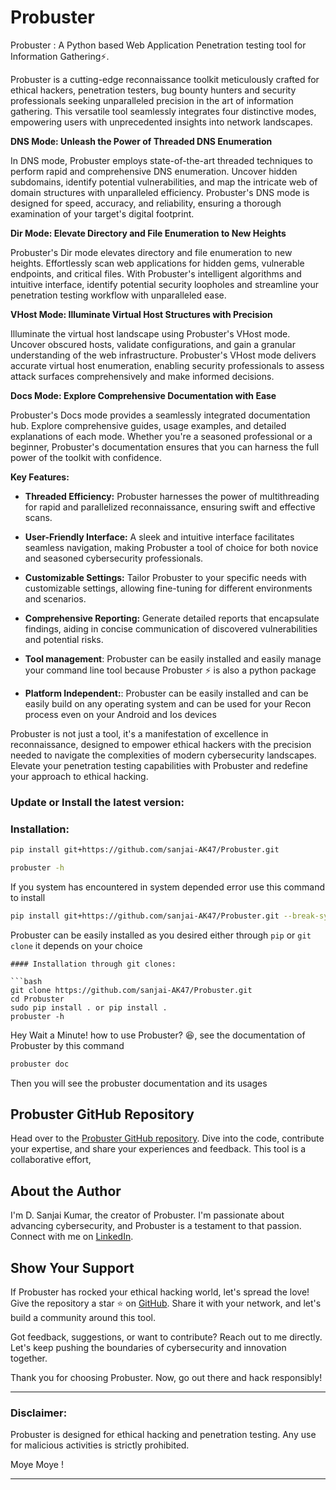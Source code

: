 # Probuster
Probuster : A Python based Web Application Penetration testing tool for Information Gathering⚡.

Probuster is a cutting-edge reconnaissance toolkit meticulously crafted for ethical hackers, penetration testers, bug bounty hunters and security professionals seeking unparalleled precision in the art of information gathering. This versatile tool seamlessly integrates four distinctive modes, empowering users with unprecedented insights into network landscapes.

**DNS Mode: Unleash the Power of Threaded DNS Enumeration**

In DNS mode, Probuster employs state-of-the-art threaded techniques to perform rapid and comprehensive DNS enumeration. Uncover hidden subdomains, identify potential vulnerabilities, and map the intricate web of domain structures with unparalleled efficiency. Probuster's DNS mode is designed for speed, accuracy, and reliability, ensuring a thorough examination of your target's digital footprint.

**Dir Mode: Elevate Directory and File Enumeration to New Heights**

Probuster's Dir mode elevates directory and file enumeration to new heights. Effortlessly scan web applications for hidden gems, vulnerable endpoints, and critical files. With Probuster's intelligent algorithms and intuitive interface, identify potential security loopholes and streamline your penetration testing workflow with unparalleled ease.

**VHost Mode: Illuminate Virtual Host Structures with Precision**

Illuminate the virtual host landscape using Probuster's VHost mode. Uncover obscured hosts, validate configurations, and gain a granular understanding of the web infrastructure. Probuster's VHost mode delivers accurate virtual host enumeration, enabling security professionals to assess attack surfaces comprehensively and make informed decisions.

**Docs Mode: Explore Comprehensive Documentation with Ease**

Probuster's Docs mode provides a seamlessly integrated documentation hub. Explore comprehensive guides, usage examples, and detailed explanations of each mode. Whether you're a seasoned professional or a beginner, Probuster's documentation ensures that you can harness the full power of the toolkit with confidence.

**Key Features:**

- **Threaded Efficiency:** Probuster harnesses the power of multithreading for rapid and parallelized reconnaissance, ensuring swift and effective scans.
  
- **User-Friendly Interface:** A sleek and intuitive interface facilitates seamless navigation, making Probuster a tool of choice for both novice and seasoned cybersecurity professionals.

- **Customizable Settings:** Tailor Probuster to your specific needs with customizable settings, allowing fine-tuning for different environments and scenarios.

- **Comprehensive Reporting:** Generate detailed reports that encapsulate findings, aiding in concise communication of discovered vulnerabilities and potential risks.
- **Tool management**: Probuster can be easily installed and easily manage your command line tool because Probuster ⚡ is also a python package
- **Platform Independent:**: Probuster can be easily installed and can be easily build on any operating system and can be used for your Recon process even on your Android and Ios devices

Probuster is not just a tool, it's a manifestation of excellence in reconnaissance, designed to empower ethical hackers with the precision needed to navigate the complexities of modern cybersecurity landscapes. Elevate your penetration testing 
capabilities with Probuster and redefine your approach to ethical hacking. 

### Update or Install the latest version:

### Installation:

```bash
pip install git+https://github.com/sanjai-AK47/Probuster.git

probuster -h
```
If you system has encountered in system depended error use this command to install
```bash
pip install git+https://github.com/sanjai-AK47/Probuster.git --break-system-packages
```


Probuster can be easily installed as you desired either through `pip` or `git clone` it depends on your choice

```
#### Installation through git clones:

```bash
git clone https://github.com/sanjai-AK47/Probuster.git
cd Probuster
sudo pip install . or pip install .
probuster -h
```

Hey Wait a Minute! how to use Probuster? 😆, see the documentation of Probuster by this command

```bash
probuster doc
```
Then you will see the probuster documentation and its usages

## Probuster GitHub Repository

Head over to the [Probuster GitHub repository](https://github.com/sanjai-AK47/Probuster). Dive into the code, contribute your expertise, and share your experiences and feedback. This tool is a collaborative effort, 
## About the Author

I'm D. Sanjai Kumar, the creator of Probuster. I'm passionate about advancing cybersecurity, and Probuster is a testament to that passion. Connect with me on [LinkedIn](https://www.linkedin.com/in/d-sanjai-kumar-109a7227b).

## Show Your Support

If Probuster has rocked your ethical hacking world, let's spread the love! Give the repository a star :star: on [GitHub](https://github.com/sanjai-AK47/Probuster). Share it with your network, and let's build a community around this tool.

Got feedback, suggestions, or want to contribute? Reach out to me directly. Let's keep pushing the boundaries of cybersecurity and innovation together.

Thank you for choosing Probuster. Now, go out there and hack responsibly!

---

### Disclaimer:
Probuster is designed for ethical hacking and penetration testing. Any use for malicious activities is strictly prohibited.

Moye Moye ! 

---
